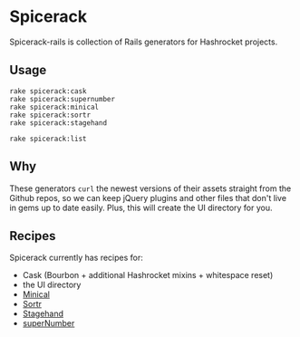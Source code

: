 # Spicerack

Spicerack-rails is collection of Rails generators for Hashrocket projects.

## Usage

```
rake spicerack:cask
rake spicerack:supernumber
rake spicerack:minical
rake spicerack:sortr
rake spicerack:stagehand

rake spicerack:list
```

## Why

These generators `curl` the newest versions of their assets straight from the Github repos, so we can keep jQuery plugins and other files that don't live in gems up to date easily. Plus, this will create the UI directory for you.

## Recipes

Spicerack currently has recipes for:

- Cask (Bourbon + additional Hashrocket mixins + whitespace reset)
- the UI directory
- [Minical](http://camerond.github.io/jquery-minical/)
- [Sortr](https://github.com/camerond/jquery-sortr)
- [Stagehand](http://camerond.github.io/stagehand/)
- [superNumber](https://github.com/shaneriley/super_number/)
